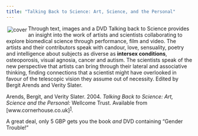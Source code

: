 ```yaml
---
title: "Talking Back to Science: Art, Science, and the Personal"
---
```


<p><A HREF="http://www.cornerhouse.co.uk/publications/search.asp?all=yes&sk=talking+back&x=0&y=0"><IMG SRC="/img/books/talkingback.jpg" border="0" alt="cover" hspace="3" vspace="3" align="left" /></A>  </p>

<p>Through text, images and a <span class="caps">DVD</span> Talking back to Science provides an insight into the work of artists and scientists collaborating to explore biomedical science through performance, film and video. The artists and their contributors speak with candour, love, sensuality, poetry and intelligence about subjects as diverse as <b>intersex conditions</b>, osteoporosis, visual agnosia, cancer and autism. The scientists speak of the new perspective that artists can bring through their lateral and associative thinking, finding connections that a scientist might have overlooked in favour of the telescopic vision they assume out of necessity. Edited by Bergit Arends and Verity Slater.  </p>

<p>Arends, Bergit, and Verity Slater. 2004. <em>Talking Back to Science: Art, Science and the Personal:</em> Wellcome Trust. Available from [www.cornerhouse.co.uk]<sup class="footnote" id="fnrev16714444615d85450c65515-1"><a href="#fn16714444615d85450c65515-1">1</a></sup>.  </p>

<p>A great deal, only 5 <span class="caps">GBP</span> gets you the book <em>and</em> <span class="caps">DVD</span> containing &#8220;Gender Trouble!&#8221;</p>

 [1]: http://www.cornerhouse.co.uk/publications/search.asp?all=yes&amp;sk=talking+back